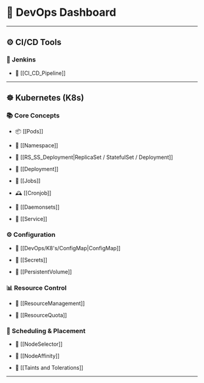 # 🧭 DevOps Dashboard

---

## ⚙️ CI/CD Tools

### 🧪 Jenkins

- 🔁 [[CI_CD_Pipeline]]
    

---

## ☸️ Kubernetes (K8s)

### 📚 Core Concepts

- 📦 [[Pods]]

- 📂 [[Namespace]]
    
- 📌 [[RS_SS_Deployment|ReplicaSet / StatefulSet / Deployment]]
    
- 🧱 [[Deployment]]
    
- 🧪 [[Jobs]]
    
- 🕰️ [[Cronjob]]
    
- 👷 [[Daemonsets]]
    
- 📡 [[Service]]
    

### ⚙️ Configuration

- 🧾 [[DevOps/K8's/ConfigMap|ConfigMap]]
    
- 🔐 [[Secrets]]
    
- 💾 [[PersistentVolume]]
    

### 📊 Resource Control

- 🚦 [[ResourceManagement]]
    
- 📏 [[ResourceQuota]]
    

### 📌 Scheduling & Placement

- 📍 [[NodeSelector]]
    
- 🎯 [[NodeAffinity]]
    
- 🚫 [[Taints and Tolerations]]
    

---
